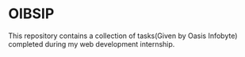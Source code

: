 # OIBSIP
This repository contains a collection of tasks(Given by Oasis Infobyte) completed during my web development internship.
